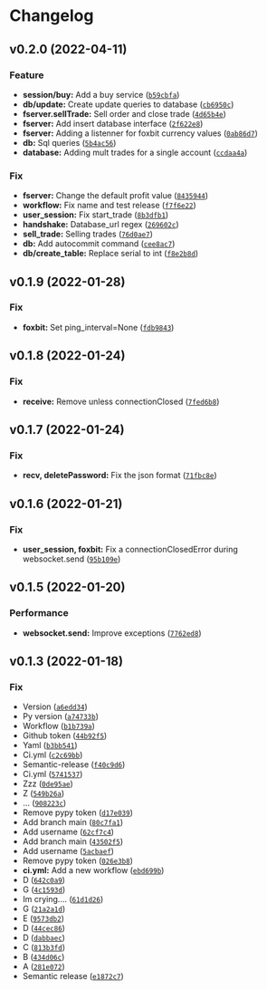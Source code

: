 # Changelog

<!--next-version-placeholder-->

## v0.2.0 (2022-04-11)
### Feature
* **session/buy:** Add a buy service ([`b59cbfa`](https://github.com/kinhosz/Saturn/commit/b59cbfa732cb4bbd634e27576852e332ac9a904a))
* **db/update:** Create update queries to database ([`cb6950c`](https://github.com/kinhosz/Saturn/commit/cb6950ca87b48f9c1808f1d23890d14e399f7c90))
* **fserver.sellTrade:** Sell order and close trade ([`4d65b4e`](https://github.com/kinhosz/Saturn/commit/4d65b4ef2f0237198775abe146e5a02ddae37590))
* **fserver:** Add insert database interface ([`2f622e8`](https://github.com/kinhosz/Saturn/commit/2f622e817275e0ab45adc3841218fadbc33fa2d8))
* **fserver:** Adding a listenner for foxbit currency values ([`0ab86d7`](https://github.com/kinhosz/Saturn/commit/0ab86d76577981baf24f55e59f3b53cc5430d7a7))
* **db:** Sql queries ([`5b4ac56`](https://github.com/kinhosz/Saturn/commit/5b4ac56373d902b675f3515bc45aaafbf4166781))
* **database:** Adding mult trades for a single account ([`ccdaa4a`](https://github.com/kinhosz/Saturn/commit/ccdaa4ada7dffd6cb03d46aa8f20e86be0f077fa))

### Fix
* **fserver:** Change the default profit value ([`8435944`](https://github.com/kinhosz/Saturn/commit/843594461b0cde7ca5647fcbb6d8e607e3cb0276))
* **workflow:** Fix name and test release ([`f7f6e22`](https://github.com/kinhosz/Saturn/commit/f7f6e22c474eaa6eeed88771996cbe480baf6d48))
* **user_session:** Fix start_trade ([`8b3dfb1`](https://github.com/kinhosz/Saturn/commit/8b3dfb1384df57847bd3cde10483475fd2185695))
* **handshake:** Database_url regex ([`269602c`](https://github.com/kinhosz/Saturn/commit/269602c866d338378958df05359afa67a17f50da))
* **sell_trade:** Selling trades ([`76d0ae7`](https://github.com/kinhosz/Saturn/commit/76d0ae7350337d2d9e592f88c09d92a4ca07985c))
* **db:** Add autocommit command ([`cee8ac7`](https://github.com/kinhosz/Saturn/commit/cee8ac7a299470ef3ff6b820aceb60226e438468))
* **db/create_table:** Replace serial to int ([`f8e2b8d`](https://github.com/kinhosz/Saturn/commit/f8e2b8d4f24fd29e80b740a1c7d6dde8b13e67e6))

## v0.1.9 (2022-01-28)
### Fix
* **foxbit:** Set ping_interval=None ([`fdb9843`](https://github.com/kinhosz/Saturn/commit/fdb98437cf3ad946a4fd676c0e7804baa7dcc368))

## v0.1.8 (2022-01-24)
### Fix
* **receive:** Remove unless connectionClosed ([`7fed6b8`](https://github.com/kinhosz/Saturn/commit/7fed6b8a7de6cb161f415b53ae032d099a3cc4db))

## v0.1.7 (2022-01-24)
### Fix
* **recv, deletePassword:** Fix the json format ([`71fbc8e`](https://github.com/kinhosz/Saturn/commit/71fbc8e4acf8d302d36f2d44bff0644b1e74e21b))

## v0.1.6 (2022-01-21)
### Fix
* **user_session, foxbit:** Fix a connectionClosedError during websocket.send ([`95b109e`](https://github.com/kinhosz/Saturn/commit/95b109e5b27aced8c8398ec9787643abf89b2c28))

## v0.1.5 (2022-01-20)
### Performance
* **websocket.send:** Improve exceptions ([`7762ed8`](https://github.com/kinhosz/Saturn/commit/7762ed8d6ed7cbdf754a158c05fcff50e9fe8466))

## v0.1.3 (2022-01-18)
### Fix
* Version ([`a6edd34`](https://github.com/kinhosz/Saturn/commit/a6edd34d241e0e228af2e054a6813f012645ef33))
* Py version ([`a74733b`](https://github.com/kinhosz/Saturn/commit/a74733b92e963a078d9dd3505b2f57f844b3ec4d))
* Workflow ([`b1b739a`](https://github.com/kinhosz/Saturn/commit/b1b739aa8cd71ddd2e93173c565e6e2324eaa13e))
* Github token ([`44b92f5`](https://github.com/kinhosz/Saturn/commit/44b92f5dae64b6490faa1a3ea9f210e85a2bb477))
* Yaml ([`b3bb541`](https://github.com/kinhosz/Saturn/commit/b3bb54156d4988257b2975c214e644e81d3d94b6))
* Ci.yml ([`c2c69bb`](https://github.com/kinhosz/Saturn/commit/c2c69bb5b434341e30b169013fd3e3edd3623ee1))
* Semantic-release ([`f40c9d6`](https://github.com/kinhosz/Saturn/commit/f40c9d64b1c9747db0fae9f0aa604edc29b43b4f))
* Ci.yml ([`5741537`](https://github.com/kinhosz/Saturn/commit/5741537d019466739043174d45137d5b12c9366f))
* Zzz ([`0de95ae`](https://github.com/kinhosz/Saturn/commit/0de95ae1e439545081a6fac41e1895c92d0a5196))
* Z ([`549b26a`](https://github.com/kinhosz/Saturn/commit/549b26a1d2106534222b8dc5add112f3efc3b668))
* ... ([`908223c`](https://github.com/kinhosz/Saturn/commit/908223c47643c6f68e1b526295d5868cf9ea8a00))
* Remove pypy token ([`d17e039`](https://github.com/kinhosz/Saturn/commit/d17e039f8715d4d72ca71cb99dea36e032b12ee5))
* Add branch main ([`80c7fa1`](https://github.com/kinhosz/Saturn/commit/80c7fa1ceeb632dcc7914e7b7f1767fd315cd539))
* Add username ([`62cf7c4`](https://github.com/kinhosz/Saturn/commit/62cf7c4d42d126daced769a26f31128e4bcd7446))
* Add branch main ([`43502f5`](https://github.com/kinhosz/Saturn/commit/43502f593d7d1b30d99a796b435b7b4b95ccbf32))
* Add username ([`5acbaef`](https://github.com/kinhosz/Saturn/commit/5acbaef2a384b3f38baf03608bde8688f586f27c))
* Remove pypy token ([`026e3b8`](https://github.com/kinhosz/Saturn/commit/026e3b8f3bc4a5af10b0bf4a254b3621d467ddee))
* **ci.yml:** Add a new workflow ([`ebd699b`](https://github.com/kinhosz/Saturn/commit/ebd699b85702d2e63909d290fd8b961604434880))
* D ([`642c0a9`](https://github.com/kinhosz/Saturn/commit/642c0a93a42305457bee7d6d956956395b1995f2))
* G ([`4c1593d`](https://github.com/kinhosz/Saturn/commit/4c1593d256ce6b2bbe83a4bdaa90ee55b6cab13f))
* Im crying.... ([`61d1d26`](https://github.com/kinhosz/Saturn/commit/61d1d265e6f28da0e4d7cb7c0510b2ecf599b52d))
* G ([`21a2a1d`](https://github.com/kinhosz/Saturn/commit/21a2a1d37c66a97a76a33fb78e632b230e89bd69))
* E ([`9573db2`](https://github.com/kinhosz/Saturn/commit/9573db2de4748ff73eb630cc392f89306ef26251))
* D ([`44cec86`](https://github.com/kinhosz/Saturn/commit/44cec860e163e3e7b4a8d547ac87c86f673f4357))
* D ([`dabbaec`](https://github.com/kinhosz/Saturn/commit/dabbaece43a9eedae3b808d6991b3831bc0d0383))
* C ([`813b3fd`](https://github.com/kinhosz/Saturn/commit/813b3fd860785b99f02823014e14ed7f234525c1))
* B ([`434d06c`](https://github.com/kinhosz/Saturn/commit/434d06ca69a36823bceb0748cfb276f1c0a2cbfd))
* A ([`281e072`](https://github.com/kinhosz/Saturn/commit/281e072cea835a00fd83f5711acad616ce68ed64))
* Semantic release ([`e1872c7`](https://github.com/kinhosz/Saturn/commit/e1872c7501c30400d93be73fb91c13996359d18a))
